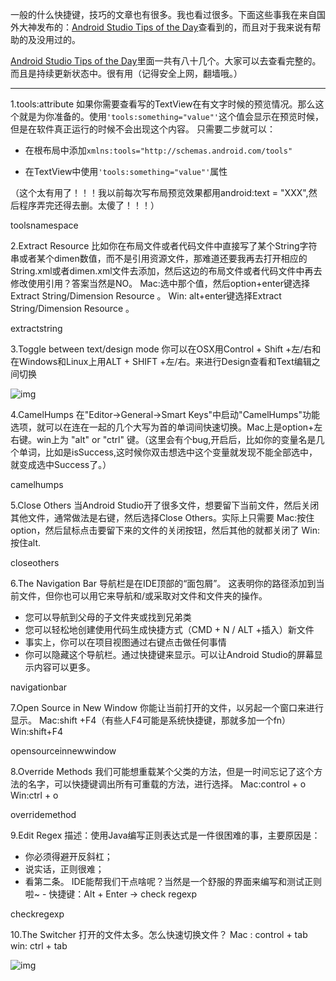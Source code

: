 一般的什么快捷键，技巧的文章也有很多。我也看过很多。下面这些事我在来自国外大神发布的：[Android Studio Tips of the Day](https://plus.google.com/u/0/collection/wtO0PB)查看到的，而且对于我来说有帮助的及没用过的。

[Android Studio Tips of the Day](https://plus.google.com/u/0/collection/wtO0PB)里面一共有八十几个。大家可以去查看完整的。而且是持续更新状态中。很有用（记得安全上网，翻墙哦。）

------

1.tools:attribute
如果你需要查看写的TextView在有文字时候的预览情况。那么这个就是为你准备的。使用`'tools:something="value"'`这个值会显示在预览时候，但是在软件真正运行的时候不会出现这个内容。
只需要二步就可以：

- 在根布局中添加`xmlns:tools="http://schemas.android.com/tools"`


- 在TextView中使用`'tools:something="value"'`属性

（这个太有用了！！！我以前每次写布局预览效果都用android:text = "XXX",然后程序弄完还得去删。太傻了！！！）

toolsnamespace

2.Extract Resource
比如你在布局文件或者代码文件中直接写了某个String字符串或者某个dimen数值，而不是引用资源文件，那难道还要我再去打开相应的String.xml或者dimen.xml文件去添加，然后这边的布局文件或者代码文件中再去修改使用引用？答案当然是NO。
Mac:选中那个值，然后option+enter键选择Extract String/Dimension Resource 。
Win: alt+enter键选择Extract String/Dimension Resource 。

extractstring

3.Toggle between text/design mode
你可以在OSX用Control + Shift +左/右和在Windows和Linux上用ALT + SHIFT +左/右。来进行Design查看和Text编辑之间切换

![img](http://upload-images.jianshu.io/upload_images/1529568-9a9d65536edc2b1a.png?imageMogr2/auto-orient/strip%7CimageView2/2/w/1240)

4.CamelHumps
在"Editor->General->Smart Keys"中启动"CamelHumps"功能选项，就可以在连在一起的几个大写为首的单词间快速切换。Mac上是option+左右键。win上为 "alt" or "ctrl" 键。（这里会有个bug,开启后，比如你的变量名是几个单词，比如是isSuccess,这时候你双击想选中这个变量就发现不能全部选中，就变成选中Success了。）

camelhumps

5.Close Others
当Android Studio开了很多文件，想要留下当前文件，然后关闭其他文件，通常做法是右键，然后选择Close Others。实际上只需要
Mac:按住option，然后鼠标点击要留下来的文件的关闭按钮，然后其他的就都关闭了
Win:按住alt.

closeothers

6.The Navigation Bar
导航栏是在IDE顶部的“面包屑”。
这表明你的路径添加到当前文件，但你也可以用它来导航和/或采取对文件和文件夹的操作。

- 您可以导航到父母的子文件夹或找到兄弟类
- 您可以轻松地创建使用代码生成快捷方式（CMD + N / ALT +插入）新文件
- 事实上，你可以在项目视图通过右键点击做任何事情
- 你可以隐藏这个导航栏。通过快捷键来显示。可以让Android Studio的屏幕显示内容可以更多。

navigationbar

7.Open Source in New Window
你能让当前打开的文件，以另起一个窗口来进行显示。
Mac:shift +F4（有些人F4可能是系统快捷键，那就多加一个fn）
Win:shift+F4

opensourceinnewwindow

8.Override Methods
我们可能想重载某个父类的方法，但是一时间忘记了这个方法的名字，可以快捷键调出所有可重载的方法，进行选择。
Mac:control + o
Win:ctrl + o

overridemethod

9.Edit Regex
描述：使用Java编写正则表达式是一件很困难的事，主要原因是：

- 你必须得避开反斜杠；
- 说实话，正则很难；
- 看第二条。
  IDE能帮我们干点啥呢？当然是一个舒服的界面来编写和测试正则啦~ - 快捷键：Alt + Enter → check regexp

checkregexp

10.The Switcher
打开的文件太多。怎么快速切换文件？
Mac : control + tab
win: ctrl + tab

![img](http://upload-images.jianshu.io/upload_images/1529568-0138bef23f2ea38b.gif?imageMogr2/auto-orient/strip)